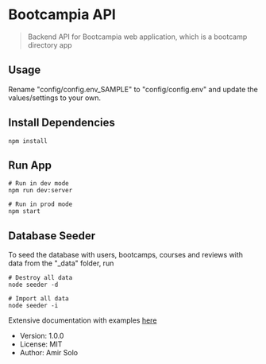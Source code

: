 # Bootcampia API

> Backend API for Bootcampia web application, which is a bootcamp directory app

## Usage

Rename "config/config.env_SAMPLE" to "config/config.env" and update the values/settings to your own.

## Install Dependencies

```
npm install
```

## Run App

```
# Run in dev mode
npm run dev:server

# Run in prod mode
npm start
```

## Database Seeder

To seed the database with users, bootcamps, courses and reviews with data from the "\_data" folder, run

```
# Destroy all data
node seeder -d

# Import all data
node seeder -i
```

Extensive documentation with examples [here](https://documenter.getpostman.com/view/8923145/SVtVVTzd?version=latest)

- Version: 1.0.0
- License: MIT
- Author: Amir Solo

